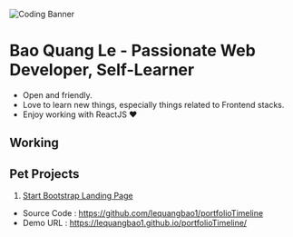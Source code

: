 <!--
**lequangbao1/lequangbao1** is a ✨ _special_ ✨ repository because its `README.md` (this file) appears on your GitHub profile.

Here are some ideas to get you started:

- 🔭 I’m currently working on ...
- 🌱 I’m currently learning ...
- 👯 I’m looking to collaborate on ...
- 🤔 I’m looking for help with ...
- 💬 Ask me about ...
- 📫 How to reach me: ...
- 😄 Pronouns: ...
- ⚡ Fun fact: ...
-->


![Coding Banner](https://github.com/lequangbao1/lequangbao1/blob/main/undraw_happy_2021_h01d.png)

# Bao Quang Le - Passionate Web Developer, Self-Learner

- Open and friendly.
- Love to learn new things, especially things related to Frontend stacks.
- Enjoy working with ReactJS ❤

## Working 


## Pet Projects 

1. [Start Bootstrap Landing Page](https://github.com/lequangbao1/portfolioTimeline)
  - Source Code : https://github.com/lequangbao1/portfolioTimeline
  - Demo URL :  https://lequangbao1.github.io/portfolioTimeline/
